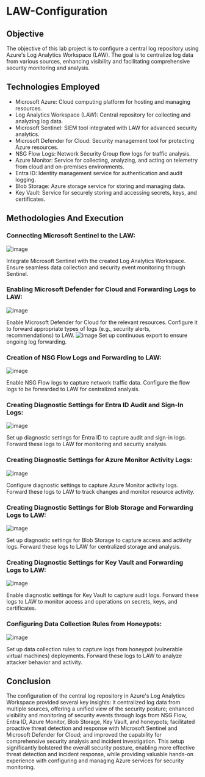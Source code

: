 # LAW-Configuration

## Objective
The objective of this lab project is to configure a central log repository using Azure's Log Analytics Workspace (LAW). The goal is to centralize log data from various sources, enhancing visibility and facilitating comprehensive security monitoring and analysis.

## Technologies Employed
- Microsoft Azure: Cloud computing platform for hosting and managing resources.
- Log Analytics Workspace (LAW): Central repository for collecting and analyzing log data.
- Microsoft Sentinel: SIEM tool integrated with LAW for advanced security analytics.
- Microsoft Defender for Cloud: Security management tool for protecting Azure resources.
- NSG Flow Logs: Network Security Group flow logs for traffic analysis.
- Azure Monitor: Service for collecting, analyzing, and acting on telemetry from cloud and on-premises environments.
- Entra ID: Identity management service for authentication and audit logging.
- Blob Storage: Azure storage service for storing and managing data.
- Key Vault: Service for securely storing and accessing secrets, keys, and certificates.

## Methodologies And Execution
### Connecting Microsoft Sentinel to the LAW:

![image](https://github.com/user-attachments/assets/35853353-9fe1-41cb-bca9-5af5731134c0)

Integrate Microsoft Sentinel with the created Log Analytics Workspace.
Ensure seamless data collection and security event monitoring through Sentinel.

### Enabling Microsoft Defender for Cloud and Forwarding Logs to LAW:

![image](https://github.com/user-attachments/assets/7c1b3faf-4cff-4f2c-a547-a09f42b26c33)

Enable Microsoft Defender for Cloud for the relevant resources.
Configure it to forward appropriate types of logs (e.g., security alerts, recommendations) to LAW.
![image](https://github.com/user-attachments/assets/068bb3df-8f86-4cc4-b9af-1f598f1c6a8f)
Set up continuous export to ensure ongoing log forwarding.

### Creation of NSG Flow Logs and Forwarding to LAW:

![image](https://github.com/user-attachments/assets/899f00f6-3a31-4a48-9df4-44c1cd473a07)

Enable NSG Flow logs to capture network traffic data.
Configure the flow logs to be forwarded to LAW for centralized analysis.

### Creating Diagnostic Settings for Entra ID Audit and Sign-In Logs:

![image](https://github.com/user-attachments/assets/964d982d-a31f-4b99-88ba-413e9473b6cb)

Set up diagnostic settings for Entra ID to capture audit and sign-in logs.
Forward these logs to LAW for monitoring and security analysis.

### Creating Diagnostic Settings for Azure Monitor Activity Logs:

![image](https://github.com/user-attachments/assets/750e8480-d74a-4cdd-bdc2-732ba57520f5)

Configure diagnostic settings to capture Azure Monitor activity logs.
Forward these logs to LAW to track changes and monitor resource activity.

### Creating Diagnostic Settings for Blob Storage and Forwarding Logs to LAW:

![image](https://github.com/user-attachments/assets/c2440d20-c3fa-4f7c-8329-67ec0eee0d0a)

Set up diagnostic settings for Blob Storage to capture access and activity logs.
Forward these logs to LAW for centralized storage and analysis.

### Creating Diagnostic Settings for Key Vault and Forwarding Logs to LAW:

![image](https://github.com/user-attachments/assets/af72c78b-31c8-4137-ac38-e0be2b371bf2)

Enable diagnostic settings for Key Vault to capture audit logs.
Forward these logs to LAW to monitor access and operations on secrets, keys, and certificates.

### Configuring Data Collection Rules from Honeypots:

![image](https://github.com/user-attachments/assets/1c9547c6-17e4-42ed-a203-d1e0190c91b0)

Set up data collection rules to capture logs from honeypot (vulnerable virtual machines) deployments.
Forward these logs to LAW to analyze attacker behavior and activity.

## Conclusion
The configuration of the central log repository in Azure's Log Analytics Workspace provided several key insights: it centralized log data from multiple sources, offering a unified view of the security posture; enhanced visibility and monitoring of security events through logs from NSG Flow, Entra ID, Azure Monitor, Blob Storage, Key Vault, and honeypots; facilitated proactive threat detection and response with Microsoft Sentinel and Microsoft Defender for Cloud; and improved the capability for comprehensive security analysis and incident investigation. This setup significantly bolstered the overall security posture, enabling more effective threat detection and incident response, while providing valuable hands-on experience with configuring and managing Azure services for security monitoring.

